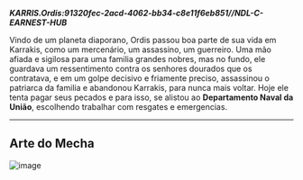 ***KARRIS.Ordis:91320fec-2acd-4062-bb34-c8e11f6eb851//NDL-C-EARNEST-HUB***

Vindo de um planeta diaporano, Ordis passou boa parte de sua vida em Karrakis, como um mercenário, um assassino, um guerreiro. Uma mão afiada e sigilosa para uma familia grandes nobres, mas no fundo, ele guardava um ressentimento contra os senhores dourados que os contratava, e em um golpe decisivo e friamente preciso,  assassinou o patriarca da familia e abandonou Karrakis, para nunca mais voltar. Hoje ele tenta pagar seus pecados e para isso, se alistou ao **Departamento Naval da União**, escolhendo trabalhar com resgates e emergencias. 

---
## Arte do Mecha 
![image](/mechs/Umbra-modal.png)
